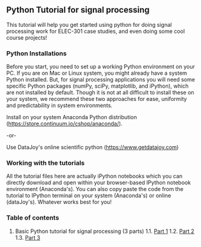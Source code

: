 ## Python Tutorial for signal processing 
This tutorial will help you get started using python for doing signal processing work for ELEC-301 case studies, and even doing some cool course projects! 

### Python Installations 
Before you start, you need to set up a working Python environment on your PC. If you are on Mac or Linux system, you might already have a system Python installed. But, for signal processing applications you will need some specific Python packages (numPy, sciPy, matplotlib, and iPython), which are not installed by default. Though it is not at all difficult to install these on your system, we recommend these two approaches for ease, uniformity and predictability in system environments. 

Install on your system Anaconda Python distribution (https://store.continuum.io/cshop/anaconda/).  

-or-

Use DataJoy's online scientific python (https://www.getdatajoy.com)


### Working with the tutorials 
All the tutorial files here are actually iPython notebooks which you can directly download and open within your browser-based IPython notebook environment (Anaconda's). You can also copy paste the code from the tutorial to IPython terminal on your system (Anaconda's) or online (dataJoy's). Whatever works best for you! 

### Table of contents 
1. Basic Python tutorial for signal processing (3 parts)
  1.1. [Part 1](http://nbviewer.ipython.org/github/mayankgrd/signal-processing-python-tutorial/blob/master/sp-python-intro-pt1.ipynb)
  1.2. [Part 2](http://nbviewer.ipython.org/github/mayankgrd/signal-processing-python-tutorial/blob/master/sp-python-intro-pt2.ipynb)
  1.3. [Part 3](http://nbviewer.ipython.org/github/mayankgrd/signal-processing-python-tutorial/blob/master/sp-python-intro-pt3.ipynb)




